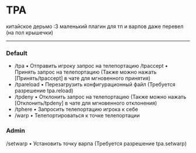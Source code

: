 # TPA #

китайское дерьмо :3
маленький плагин для тп и варпов
даже перевел (на пол крышечки)

---

### Default

- /tpa       • Отправить игроку запрос на телепортацию
/tpaccept  • Принять запрос на телепортацию (Также можно нажать [Принять/tpaccept] в чате для мгновенного принятия)
- /tpareload • Перезагрузить конфигурационный файл (Требуется разрешение tpa.reload)
- /tpdeny    • Отклонить запрос на телепортацию (Также можно нажать [Отклонить/tpdeny] в чате для мгновенного отклонения)
- /tphere    • Запросить телепортацию игрока к себе
- /warp      • Телепортироваться к точке телепортации

### Admin

/setwarp • Установить точку варпа (Требуется разрешение tpa.setwarp)